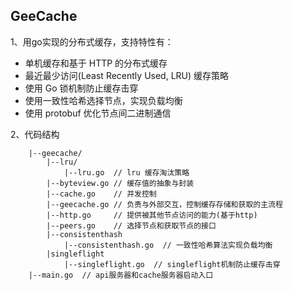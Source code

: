 ## GeeCache
1、用go实现的分布式缓存，支持特性有：
- 单机缓存和基于 HTTP 的分布式缓存
- 最近最少访问(Least Recently Used, LRU) 缓存策略
- 使用 Go 锁机制防止缓存击穿
- 使用一致性哈希选择节点，实现负载均衡
- 使用 protobuf 优化节点间二进制通信

2、代码结构
```shell
    |--geecache/
        |--lru/
            |--lru.go  // lru 缓存淘汰策略
        |--byteview.go // 缓存值的抽象与封装
        |--cache.go    // 并发控制
        |--geecache.go // 负责与外部交互，控制缓存存储和获取的主流程
        |--http.go     // 提供被其他节点访问的能力(基于http)
        |--peers.go    // 选择节点和获取节点的接口
        |--consistenthash
            |--consistenthash.go  // 一致性哈希算法实现负载均衡
        |singleflight
            |--singleflight.go  // singleflight机制防止缓存击穿
    |--main.go  // api服务器和cache服务器启动入口
    
```